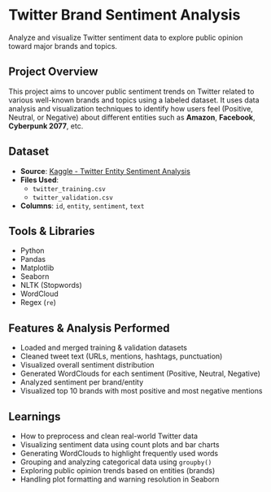 #  Twitter Brand Sentiment Analysis

Analyze and visualize Twitter sentiment data to explore public opinion toward major brands and topics.


##  Project Overview

This project aims to uncover public sentiment trends on Twitter related to various well-known brands and topics using a labeled dataset. It uses data analysis and visualization techniques to identify how users feel (Positive, Neutral, or Negative) about different entities such as **Amazon**, **Facebook**, **Cyberpunk 2077**, etc.



##  Dataset

- **Source**: [Kaggle - Twitter Entity Sentiment Analysis](https://www.kaggle.com/datasets/jp797498e/twitter-entity-sentiment-analysis)
- **Files Used**:
  - `twitter_training.csv`
  - `twitter_validation.csv`
- **Columns**: `id`, `entity`, `sentiment`, `text`



##  Tools & Libraries

- Python 
- Pandas
- Matplotlib
- Seaborn
- NLTK (Stopwords)
- WordCloud
- Regex (`re`)



##  Features & Analysis Performed

-  Loaded and merged training & validation datasets  
-  Cleaned tweet text (URLs, mentions, hashtags, punctuation)  
-  Visualized overall sentiment distribution  
-  Generated WordClouds for each sentiment (Positive, Neutral, Negative)  
-  Analyzed sentiment per brand/entity  
-  Visualized top 10 brands with most positive and most negative mentions  



## Learnings

- How to preprocess and clean real-world Twitter data  
- Visualizing sentiment data using count plots and bar charts  
- Generating WordClouds to highlight frequently used words  
- Grouping and analyzing categorical data using `groupby()`  
- Exploring public opinion trends based on entities (brands)  
- Handling plot formatting and warning resolution in Seaborn  



